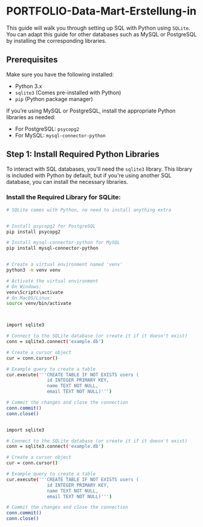 # PORTFOLIO-Data-Mart-Erstellung-in

This guide will walk you through setting up SQL with Python using `SQLite`. You can adapt this guide for other databases such as MySQL or PostgreSQL by installing the corresponding libraries.

## Prerequisites

Make sure you have the following installed:

- Python 3.x
- `sqlite3` (Comes pre-installed with Python)
- `pip` (Python package manager)

If you’re using MySQL or PostgreSQL, install the appropriate Python libraries as needed:

- For PostgreSQL: `psycopg2`
- For MySQL: `mysql-connector-python`

## Step 1: Install Required Python Libraries

To interact with SQL databases, you'll need the `sqlite3` library. This library is included with Python by default, but if you're using another SQL database, you can install the necessary libraries.

### Install the Required Library for SQLite:

```bash
# SQLite comes with Python, no need to install anything extra


# Install psycopg2 for PostgreSQL
pip install psycopg2

# Install mysql-connector-python for MySQL
pip install mysql-connector-python


# Create a virtual environment named 'venv'
python3 -m venv venv

# Activate the virtual environment
# On Windows:
venv\Scripts\activate
# On MacOS/Linux:
source venv/bin/activate



import sqlite3

# Connect to the SQLite database (or create it if it doesn't exist)
conn = sqlite3.connect('example.db')

# Create a cursor object
cur = conn.cursor()

# Example query to create a table
cur.execute('''CREATE TABLE IF NOT EXISTS users (
               id INTEGER PRIMARY KEY,
               name TEXT NOT NULL,
               email TEXT NOT NULL)''')

# Commit the changes and close the connection
conn.commit()
conn.close()


import sqlite3

# Connect to the SQLite database (or create it if it doesn't exist)
conn = sqlite3.connect('example.db')

# Create a cursor object
cur = conn.cursor()

# Example query to create a table
cur.execute('''CREATE TABLE IF NOT EXISTS users (
               id INTEGER PRIMARY KEY,
               name TEXT NOT NULL,
               email TEXT NOT NULL)''')

# Commit the changes and close the connection
conn.commit()
conn.close()
